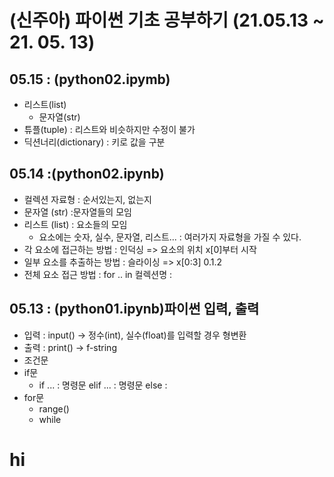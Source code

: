 # (신주아) 파이썬 기초 공부하기 (21.05.13 ~ 21. 05. 13)
## 05.15 : (python02.ipymb)
 + 리스트(list)
   + 문자열(str) 
 + 튜플(tuple) : 리스트와 비슷하지만 수정이 불가
 + 딕션너리(dictionary) : 키로 값을 구분


## 05.14 :(python02.ipynb)
 + 컬렉션 자료형 : 순서있는지, 없는지
 + 문자열 (str) :문자열들의 모임
 + 리스트 (list) : 요소들의 모임
   + 요소에는 숫자, 실수, 문자열, 리스트... : 여러가지 자료형을 가질 수 있다.
 + 각 요소에 접근하는 방법 : 인덕싱 => 요소의 위치 x[0]부터 시작
 + 일부 요소를 추출하는 방법 : 슬라이싱 => x[0:3] 0.1.2
 + 전체 요소 접근 방법 : for .. in 컬렉션명 :


## 05.13 : (python01.ipynb)파이썬 입력, 출력
+ 입력 : input() -> 정수(int), 실수(float)를 입력할 경우 형변환
+ 출력 : print() -> f-string
+ 조건문
+ if문
  + if ... : 명령문 elif ... : 명령문 else :
+ for문
  + range()
   + while

# hi
